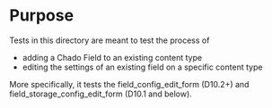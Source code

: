 
# Purpose

Tests in this directory are meant to test the process of
- adding a Chado Field to an existing content type
- editing the settings of an existing field on a specific content type

More specifically, it tests the field_config_edit_form (D10.2+) and
field_storage_config_edit_form (D10.1 and below).
